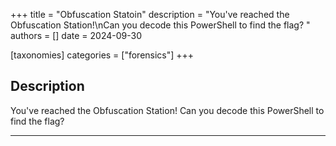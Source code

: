+++
title = "Obfuscation Statoin"
description = "You've reached the Obfuscation Station!\nCan you decode this PowerShell to find the flag? "
authors = []
date = 2024-09-30

[taxonomies]
categories = ["forensics"]
+++

## Description

You've reached the Obfuscation Station!
Can you decode this PowerShell to find the flag? 

----
